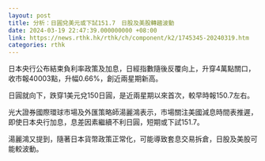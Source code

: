 ```yaml
---
layout: post
title: 分析：日圓兌美元或下試151.7　日股及美股轉趨波動
date: 2024-03-19 22:47:39.000000000 +08:00
link: https://news.rthk.hk/rthk/ch/component/k2/1745345-20240319.htm
categories: rthk
---
```


日本央行公布結束負利率政策及加息，日經指數隨後反覆向上，升穿4萬點關口，收市報40003點，升幅0.66%，創近兩星期新高。

日圓就向下，跌穿1美元兌150日圓，是近兩星期以來首次，較早時報150.7左右。

光大證券國際環球市場及外匯策略師湯麗鴻表示，市場關注美國減息時間表推遲，即使日本央行加息，息差因素繼續不利日圓，短期或下試151.7。

湯麗鴻又提到，隨著日本貨幣政策正常化，可能導致套息交易拆倉，日股及美股可能較波動。

